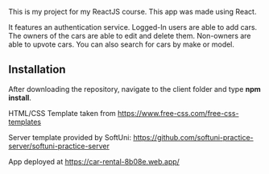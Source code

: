 This is my project for my ReactJS course. This app was made using React.

It features an authentication service. Logged-In users are able to add cars. The owners of the cars are able to edit and delete them. Non-owners are able to upvote cars. You can also search for cars by make or model.

## Installation
After downloading the repository, navigate to the client folder and type **npm install**.

HTML/CSS Template taken from https://www.free-css.com/free-css-templates

Server template provided by SoftUni: https://github.com/softuni-practice-server/softuni-practice-server

App deployed at https://car-rental-8b08e.web.app/